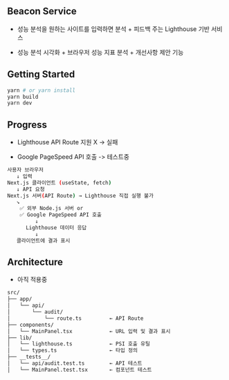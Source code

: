 ## Beacon Service

- 성능 분석을 원하는 사이트를 입력하면 분석 + 피드백 주는 Lighthouse 기반 서비스

- 성능 분석 시각화 + 브라우저 성능 지표 분석 + 개선사항 제안 기능

## Getting Started

```bash
yarn # or yarn install
yarn build
yarn dev
```

## Progress

- Lighthouse API Route 지원 X -> 실패

- Google PageSpeed API 호출 -> 테스트중

```bash
사용자 브라우저
   ↓ 입력
Next.js 클라이언트 (useState, fetch)
   ↓ API 요청
Next.js 서버(API Route) → Lighthouse 직접 실행 불가
   ↘
    ✅ 외부 Node.js 서버 or
    ✅ Google PageSpeed API 호출
         ↓
      Lighthouse 데이터 응답
         ↓
   클라이언트에 결과 표시
```

## Architecture

- 아직 적용중

```bash
src/
├── app/
│   └── api/
│       └── audit/
│           └── route.ts         ← API Route
├── components/
│   └── MainPanel.tsx            ← URL 입력 및 결과 표시
├── lib/
│   └── lighthouse.ts            ← PSI 호출 유틸
│   └── types.ts                 ← 타입 정의
├── __tests__/
│   └── api/audit.test.ts        ← API 테스트
│   └── MainPanel.test.tsx       ← 컴포넌트 테스트
```
